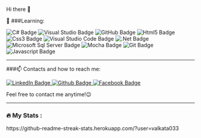 Hi there 👋

<!--
**valkata033/valkata033** is a ✨ _special_ ✨ repository because its `README.md` (this file) appears on your GitHub profile.

Here are some ideas to get you started:

- 🔭 I’m currently working on ...
- 🌱 I’m currently learning ...
- 👯 I’m looking to collaborate on ...
- 🤔 I’m looking for help with ...
- 💬 Ask me about ...
- 📫 How to reach me: ...
- 😄 Pronouns: ...
- ⚡ Fun fact: ...
-->

  🌱 ###Learning:
  <div id="some">
    <img src="https://img.shields.io/badge/Csharp-green?style=for-the-badge&logo=CSharp&logoColor=white" alt="C# Badge" />
    <img src="https://img.shields.io/badge/visual%20studio-purple?style=for-the-badge&logo=visualstudio&logoColor=white" alt="Visual Studio Badge"/>
    <img src="https://img.shields.io/badge/github-black?style=for-the-badge&logo=github&logoColor=white" alt="GitHub Badge" />
    <img src="https://img.shields.io/badge/html5-orange?style=for-the-badge&logo=html5&logoColor=white" alt="Html5 Badge" />
    <img src="https://img.shields.io/badge/css3-purple?style=for-the-badge&logo=css3&logoColor=white" alt="Css3 Badge" />
    <img src="https://img.shields.io/badge/visual%20studio%20code-blue?style=for-the-badge&logo=visualstudiocode&logoColor=white" alt="Visual Studio Code Badge" />
    <img src="https://img.shields.io/badge/.net-red?style=for-the-badge&logo=.net&logoColor=white" alt=".Net Badge" />
    <img src="https://img.shields.io/badge/microsoft%20sql%20server-green?style=for-the-badge&logo=microsoftsqlserver&logoColor=white" alt="Microsoft Sql Server Badge" />
    <img src="https://img.shields.io/badge/mocha-yellow?style=for-the-badge&logo=mocha&logoColor=white" alt="Mocha Badge" />
    <img src="https://img.shields.io/badge/git-blue?style=for-the-badge&logo=git&logoColor=white" alt="Git Badge" />
    <img src="https://img.shields.io/badge/javascript-yellow?style=for-the-badge&logo=javascript&logoColor=white" alt="Javascript Badge" />
  <div/>
  
---
  
  ###📫 Contacts and how to reach me:
<div id="badges">
  <a href="https://www.linkedin.com/in/valentin-kostadinov-6425a5232">
    <img src="https://img.shields.io/badge/LinkedIn-blue?style=for-the-badge&logo=linkedin&logoColor=white" alt="LinkedIn Badge"/>
  </a>
  <a href="https://github.com/valkata033">
    <img src="https://img.shields.io/badge/Github-black?style=for-the-badge&logo=github&logoColor=white" alt="Github Badge"/>
  </a>
  <a href="https://www.facebook.com/valentin.kostadinov.752">
    <img src="https://img.shields.io/badge/Facebook-blue?style=for-the-badge&logo=facebook&logoColor=white" alt="Facebook Badge"/>
  </a>
  </div>
  
Feel free to contact me anytime!:wink:
  
---
  
### :fire: My Stats :
  <div>
    https://github-readme-streak-stats.herokuapp.com/?user=valkata033
  <div/>
  
  
